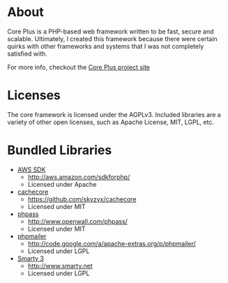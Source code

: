 # About

Core Plus is a PHP-based web framework written to be fast, secure and scalable.  Ultimately, I created this framework
because there were certain quirks with other frameworks and systems that I was not completely satisfied with.

For more info, checkout the [Core Plus project site](http://corepl.us)


# Licenses

The core framework is licensed under the AGPLv3.  Included libraries are a variety of other open licenses, such as
Apache License, MIT, LGPL, etc.


# Bundled Libraries

* [AWS SDK](http://aws.amazon.com/sdkforphp/)
  * http://aws.amazon.com/sdkforphp/
  * Licensed under Apache
* [cachecore](https://github.com/skyzyx/cachecore)
  * https://github.com/skyzyx/cachecore
  * Licensed under MIT
* [phpass](http://www.openwall.com/phpass/)
  * http://www.openwall.com/phpass/
  * Licensed under MIT
* [phpmailer](http://code.google.com/a/apache-extras.org/p/phpmailer/)
  * http://code.google.com/a/apache-extras.org/p/phpmailer/
  * Licensed under LGPL
* [Smarty 3](http://www.smarty.net)
  * http://www.smarty.net
  * Licensed under LGPL